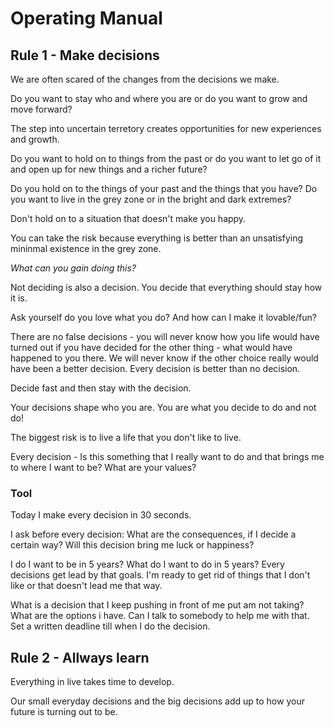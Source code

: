 # Operating Manual

## Rule 1 - Make decisions
We are often scared of the changes from the decisions we make.

Do you want to stay who and where you are or do you want to grow and move forward?

The step into uncertain terretory creates opportunities for new experiences and growth.

Do you want to hold on to things from the past or do you want to let go of it and open up for new things and a richer future?

Do you hold on to the things of your past and the things that you have?
Do you want to live in the grey zone or in the bright and dark extremes?

Don't hold on to a situation that doesn't make you happy.

You can take the risk because everything is better than an unsatisfying mininmal existence in the grey zone.

*What can you gain doing this?*

Not deciding is also a decision. You decide that everything should stay how it is.

Ask yourself do you love what you do? And how can I make it lovable/fun?

There are no false decisions - you will never know how you life would have turned out if you have decided for the other thing - what would have happened to you there.
We will never know if the other choice really would have been a better decision. 
Every decision is better than no decision.

Decide fast and then stay with the decision.

Your decisions shape who you are. You are what you decide to do and not do!

The biggest risk is to live a life that you don't like to live.

Every decision - Is this something that I really want to do and that brings me to where I want to be?
What are your values?
### Tool
Today I make every decision in 30 seconds.

I ask before every decision: What are the consequences, if I decide a certain way?  Will this decision bring me luck or happiness?

I do I want to be in 5 years? What do I want to do in 5 years? Every decisions get lead by that goals. I'm ready to get rid of things that I don't like or that doesn't lead me that way.

What is a decision that I keep pushing in front of me put am not taking? What are the options i have. Can I talk to somebody to help me with that. Set a written deadline till when I do the decision.

## Rule 2 - Allways learn
Everything in live takes time to develop.

Our small everyday decisions and the big decisions add up to how your future is turning out to be.